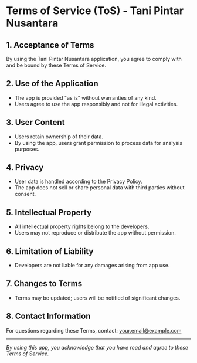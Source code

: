 # Terms of Service (ToS) - Tani Pintar Nusantara

## 1. Acceptance of Terms
By using the Tani Pintar Nusantara application, you agree to comply with and be bound by these Terms of Service.

## 2. Use of the Application
- The app is provided "as is" without warranties of any kind.
- Users agree to use the app responsibly and not for illegal activities.

## 3. User Content
- Users retain ownership of their data.
- By using the app, users grant permission to process data for analysis purposes.

## 4. Privacy
- User data is handled according to the Privacy Policy.
- The app does not sell or share personal data with third parties without consent.

## 5. Intellectual Property
- All intellectual property rights belong to the developers.
- Users may not reproduce or distribute the app without permission.

## 6. Limitation of Liability
- Developers are not liable for any damages arising from app use.

## 7. Changes to Terms
- Terms may be updated; users will be notified of significant changes.

## 8. Contact Information
For questions regarding these Terms, contact: your.email@example.com

---

*By using this app, you acknowledge that you have read and agree to these Terms of Service.*
